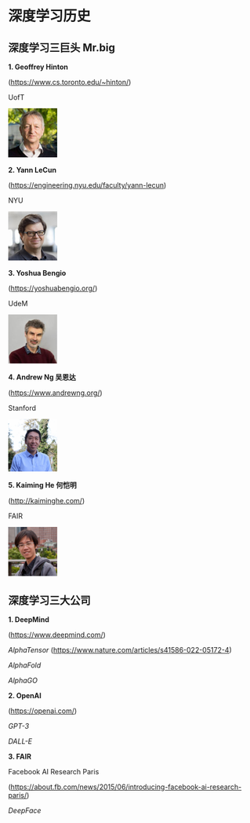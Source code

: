 # 深度学习历史

## 深度学习三巨头 Mr.big

**1. Geoffrey Hinton**

(https://www.cs.toronto.edu/~hinton/)

UofT

<img src="https://github.com/Liyitan2022/NNDL-from-Scratch/blob/main/history/images/hinton.png" width="100px">

**2. Yann LeCun**

(https://engineering.nyu.edu/faculty/yann-lecun)

NYU

<img src="https://github.com/Liyitan2022/NNDL-from-Scratch/blob/main/history/images/yann-lecun.jpg" width="100px">

**3. Yoshua Bengio**

(https://yoshuabengio.org/)

UdeM

<img src="https://github.com/Liyitan2022/NNDL-from-Scratch/blob/main/history/images/bengio.jpg" width="100px">

**4. Andrew Ng 吴恩达**

(https://www.andrewng.org/)

Stanford

<img src="https://github.com/Liyitan2022/NNDL-from-Scratch/blob/main/history/images/andrew-ng.jpg" width="100px">

**5. Kaiming He 何恺明**

(http://kaiminghe.com/)

FAIR

<img src="https://github.com/Liyitan2022/NNDL-from-Scratch/blob/main/history/images/he.jpg" width="100px">

## 深度学习三大公司

**1. DeepMind**

(https://www.deepmind.com/)

*AlphaTensor* (https://www.nature.com/articles/s41586-022-05172-4)

*AlphaFold*

*AlphaGO*

**2. OpenAI**

(https://openai.com/)

*GPT-3*

*DALL-E*

**3. FAIR**

Facebook AI Research Paris

(https://about.fb.com/news/2015/06/introducing-facebook-ai-research-paris/)

*DeepFace*
